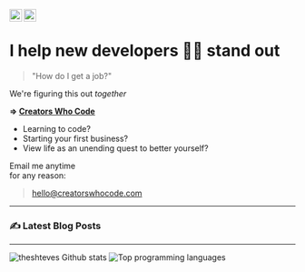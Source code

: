 [<img align="left" alt="Steven Kneiser | Twitter" width="22px" src="https://cdn.jsdelivr.net/npm/simple-icons@v3/icons/twitter.svg" />](https://twitter.com/theshteves)
[<img align="left" alt="Steven Kneiser | LinkedIn" width="22px" src="https://cdn.jsdelivr.net/npm/simple-icons@v3/icons/linkedin.svg" />](https://linkedin.com/in/stevenkneiser)
<br>

# I help new developers 💃🕺 stand out

> "How do I get a job?"

We're figuring this out _together_

**=> [Creators Who Code](https://creatorswhocode.com)**

* Learning to code?
* Starting your first business?
* View life as an unending quest to better yourself?

Email me anytime
<br>for any reason:

> hello@creatorswhocode.com

---

### ✍️ Latest Blog Posts

<!-- BLOG-POST-LIST:START -->
<!-- BLOG-POST-LIST:END -->

---

![theshteves Github stats](https://github-readme-stats.vercel.app/api?username=theshteves&show_icons=true&count_private=true&hide=contribs)
![Top programming languages](https://github-readme-stats.vercel.app/api/top-langs/?username=theshteves&layout=compact)
